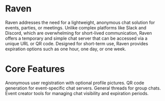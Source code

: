 # Raven
Raven addresses the need for a lightweight, anonymous chat solution for events, parties, or meetings. Unlike complex platforms like Slack and Discord, which are overwhelming for short-lived communication, Raven offers a temporary and simple chat server that can be accessed via a unique URL or QR code. Designed for short-term use, Raven provides expiration options such as one hour, one day, or one week.

# Core Features
Anonymous user registration with optional profile pictures.
QR code generation for event-specific chat servers.
General threads for group chats.
Event creator tools for managing chat visibility and expiration periods.